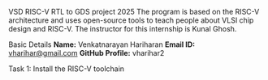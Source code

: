 VSD RISC-V RTL to GDS project 2025
The program is based on the RISC-V architecture and uses open-source tools to teach people about VLSI chip design and RISC-V. The instructor for this internship is Kunal Ghosh.

Basic Details
**Name:** Venkatnarayan Hariharan
**Email ID:** vharihar@gmail.com
**GitHub Profile:** vharihar2

Task 1: Install the RISC-V toolchain
